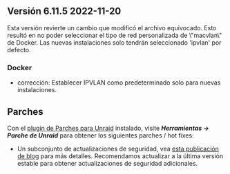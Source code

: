 ## Versión 6.11.5 2022-11-20

Esta versión revierte un cambio que modificó el archivo equivocado. Esto resultó en no poder seleccionar el tipo de red personalizada de \\"macvlan\\" de Docker. Las nuevas instalaciones solo tendrán seleccionado 'ipvlan' por defecto.

### Docker

- corrección: Establecer IPVLAN como predeterminado solo para nuevas instalaciones.

## Parches

Con el [plugin de Parches para Unraid](https://forums.unraid.net/topic/185560-unraid-patch-plugin/) instalado, visite _**Herramientas → Parche de Unraid**_ para obtener los siguientes parches / hot fixes:

- Un subconjunto de actualizaciones de seguridad, vea [esta publicación de blog](https://unraid.net/blog/cvd) para más detalles. Recomendamos actualizar a la última versión estable para obtener actualizaciones de seguridad adicionales.
